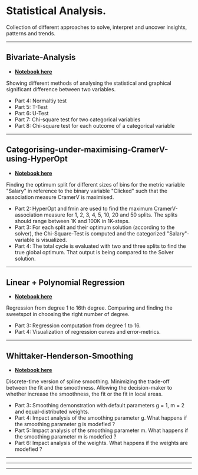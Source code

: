 # Statistical Analysis. 

Collection of different approaches to solve, interpret and uncover insights, patterns and trends. 

------------------------------------------------------------------------------------------------------------------------------
## Bivariate-Analysis
* [**Notebook here**](https://nbviewer.jupyter.org/github/Gordi33/Statistical-Analysis/blob/master/Bivariate-Analysis.ipynb) 

Showing different methods of analysing the statistical and graphical significant difference between two variables.

 - Part 4: Normaltiy test
 - Part 5: T-Test
 - Part 6: U-Test
 - Part 7: Chi-square test for two categorical variables
 - Part 8: Chi-square test for each outcome of a categorical variable
        
------------------------------------------------------------------------------------------------------------------------------
## Categorising-under-maximising-CramerV-using-HyperOpt
* [**Notebook here**](https://nbviewer.jupyter.org/github/Gordi33/Statistical-Analysis/blob/master/Categorising-under-maximising-CramerV-using-HyperOpt.ipynb) 

Finding the optimum split for different sizes of bins for the metric variable "Salary" in reference to the binary variable "Clicked" such that the association measure CramerV is maximised.	
	
- Part 2:	HyperOpt and fmin are used to find the maximum CramerV-association measure for 1, 2, 3, 4, 5, 10, 20 and 50 splits. The splits should range between 1K and 100K in 1K-steps.
- Part 3:	For each split and their optimum solution (according to the solver), the Chi-Square-Test is computed and the categorized "Salary"-variable is visualized.
- Part 4:	The total cycle is evaluated with two and three splits to find the true global optimum. That output is being compared to the Solver solution.

------------------------------------------------------------------------------------------------------------------------------

## Linear + Polynomial Regression
* [**Notebook here**](https://nbviewer.jupyter.org/github/Gordi33/Statistical-Analysis/blob/master/Polynomial-Regression.ipynb) 

Regression from degree 1 to 16th degree. Comparing and finding the sweetspot in choosing the right number of degree.

 - Part 3:	Regression computation from degree 1 to 16.
 - Part 4:	Visualization of regression curves and error-metrics.
------------------------------------------------------------------------------------------------------------------------------

## Whittaker-Henderson-Smoothing
* [**Notebook here**](https://nbviewer.jupyter.org/github/Gordi33/Statistical-Analysis/blob/master/Whittaker-Henderson-Smoothing.ipynb) 

Discrete-time version of spline smoothing. Minimizing the trade-off between the fit and the smoothness. 
Allowing the decision-maker to whether increase the smoothness, the fit or the fit in local areas.

 - Part 3:	Smoothing demonstration with default parameters g = 1, m = 2 and equal-distributed weights.
 - Part 4:	Impact analysis of the smoothing parameter g. What happens if the smoothing parameter g is modefied ?
 - Part 5:	Impact analysis of the smoothing parameter m. What happens if the smoothing parameter m is modefied ?
 - Part 6:	Impact analysis of the weights. What happens if the weights are modefied ?

------------------------------------------------------------------------------------------------------------------------------

------------------------------------------------------------------------------------------------------------------------------

------------------------------------------------------------------------------------------------------------------------------